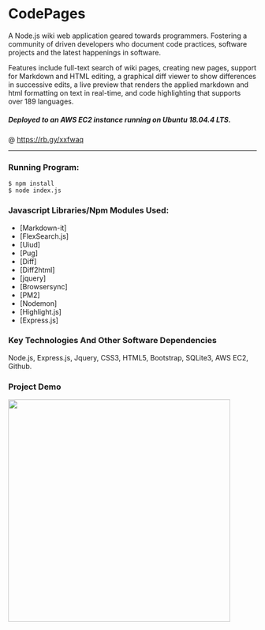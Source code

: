 # CodePages

A Node.js wiki web application geared towards programmers. Fostering a community of driven 
developers who document code practices, software projects and the latest happenings 
in software.

Features include full-text search of wiki pages, creating new pages, support for Markdown and HTML editing, a graphical diff viewer to show differences in successive edits, a live preview that renders the applied markdown and html formatting on text in real-time, and code highlighting that supports over 189 languages.   

##### Deployed to an AWS EC2 instance running on Ubuntu 18.04.4 LTS.
@ https://rb.gy/xxfwaq
 
---
### Running Program:

    $ npm install 
    $ node index.js

### Javascript Libraries/Npm Modules Used:

- [Markdown-it]
- [FlexSearch.js]
- [Uiud]
- [Pug]
- [Diff]
- [Diff2html]
- [jquery]
- [Browsersync]
- [PM2]
- [Nodemon]
- [Highlight.js]
- [Express.js]

### Key Technologies And Other Software Dependencies

Node.js, Express.js, Jquery, CSS3, HTML5, Bootstrap, SQLite3, AWS EC2, Github. 

### Project Demo

<a href="https://drive.google.com/file/d/1pbPrnPKeOaWYvwiCoYay8ntRmglQL_Wd/view"><img src="https://drive.google.com/uc?export=view&id=17hBolZVfgZbH6nOc6JqdshmKosL2Qt__" width="450"/></a>
